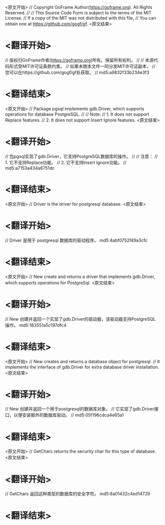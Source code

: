 
<原文开始>
// Copyright GoFrame Author(https://goframe.org). All Rights Reserved.
//
// This Source Code Form is subject to the terms of the MIT License.
// If a copy of the MIT was not distributed with this file,
// You can obtain one at https://github.com/gogf/gf.
<原文结束>

# <翻译开始>
// 版权归GoFrame作者(https://goframe.org)所有。保留所有权利。
//
// 本源代码形式受MIT许可证条款约束。
// 如果未随本文件一同分发MIT许可证副本，
// 您可以在https://github.com/gogf/gf处获取。
// md5:a9832f33b234e3f3
# <翻译结束>


<原文开始>
// Package pgsql implements gdb.Driver, which supports operations for database PostgreSQL.
//
// Note:
// 1. It does not support Replace features.
// 2. It does not support Insert Ignore features.
<原文结束>

# <翻译开始>
// 包pgsql实现了gdb.Driver，它支持PostgreSQL数据库的操作。
//
// 注意：
// 1. 它不支持Replace功能。
// 2. 它不支持Insert Ignore功能。
// md5:a7153a434a6751dc
# <翻译结束>


<原文开始>
// Driver is the driver for postgresql database.
<原文结束>

# <翻译开始>
// Driver 是用于 postgresql 数据库的驱动程序。 md5:4abf0752f49a3cfc
# <翻译结束>


<原文开始>
// New create and returns a driver that implements gdb.Driver, which supports operations for PostgreSql.
<原文结束>

# <翻译开始>
// New 创建并返回一个实现了gdb.Driver的驱动器，该驱动器支持PostgreSQL操作。 md5:183551a5c197dfc4
# <翻译结束>


<原文开始>
// New creates and returns a database object for postgresql.
// It implements the interface of gdb.Driver for extra database driver installation.
<原文结束>

# <翻译开始>
// New 创建并返回一个用于postgresql的数据库对象。
// 它实现了gdb.Driver接口，以便安装额外的数据库驱动。
// md5:05f196cdca4e65a1
# <翻译结束>


<原文开始>
// GetChars returns the security char for this type of database.
<原文结束>

# <翻译开始>
// GetChars 返回这种类型的数据库的安全字符。 md5:8a01432c4ed14729
# <翻译结束>

